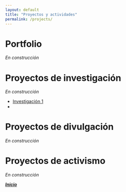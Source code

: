 ```yaml
---
layout: default
title: "Proyectos y actividades"
permalink: /projects/
---
```


# Portfolio
*En construcción*

# Proyectos de investigación
*En construcción*
- [Investigación 1](/projects/research.md)
- 
# Proyectos de divulgación
*En construcción*

# Proyectos de activismo
*En construcción*

***[Inicio](/)***
